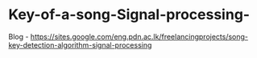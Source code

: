 # Key-of-a-song-Signal-processing-

Blog - https://sites.google.com/eng.pdn.ac.lk/freelancingprojects/song-key-detection-algorithm-signal-processing
